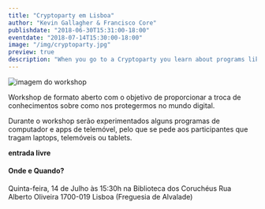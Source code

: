 ```yaml
---
title: "Cryptoparty em Lisboa"
author: "Kevin Gallagher & Francisco Core"
publishdate: "2018-06-30T15:31:00-18:00"
eventdate: "2018-07-14T15:30:00-18:00"
image: "/img/cryptoparty.jpg"
preview: true
description: "When you go to a Cryptoparty you learn about programs like GPG which allow you to send secure, encrypted messages using an ingenious system of key exchanges. You can also learn about secure messaging, anonymous web browsing and general tips for a safer web experience."
---
```


![imagem do workshop](/img/cryptoparty.jpg)

Workshop de formato aberto com o objetivo de proporcionar a troca de conhecimentos sobre como nos protegermos no mundo digital.

Durante o workshop serão experimentados alguns programas de computador e apps de telemóvel, pelo que se pede aos participantes que tragam laptops, telemóveis ou tablets.

**entrada livre**

#### Onde e Quando?

Quinta-feira, 14 de Julho às 15:30h
na Biblioteca dos Coruchéus
Rua Alberto Oliveira
1700-019 Lisboa
(Freguesia de Alvalade)
